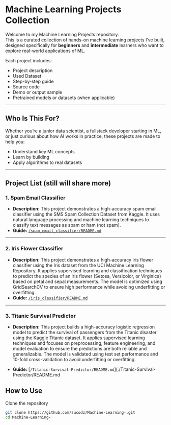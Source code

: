 # Machine Learning Projects Collection

Welcome to my Machine Learning Projects repository.  
This is a curated collection of hands-on machine learning projects I’ve built, designed specifically for **beginners** and **intermediate** learners who want to explore real-world applications of ML.

Each project includes:
- Project description
- Used Dataset
- Step-by-step guide
- Source code
- Demo or output sample
- Pretrained models or datasets (when applicable)

---

## Who Is This For?

Whether you’re a junior data scientist, a fullstack developer starting in ML, or just curious about how AI works in practice, these projects are made to help you:
- Understand key ML concepts
- Learn by building
- Apply algorithms to real datasets

---

## Project List (still will share more)

### 1. Spam Email Classifier  
- **Description:** This project demonstrates a high-accuracy spam email classifier using the SMS Spam Collection Dataset from Kaggle. It uses natural language processing and machine learning techniques to classify text messages as spam or ham (not spam).
- **Guide:** [`/spam_email_classifier/README.md`](./spam_email_classifier/README.md)  

---
### 2. Iris Flower Classifier
- **Description:** This project demonstrates a high-accuracy iris flower classifier using the Iris dataset from the UCI Machine Learning Repository. It applies supervised learning and classification techniques to predict the species of an iris flower (Setosa, Versicolor, or Virginica) based on petal and sepal measurements. The model is optimized using GridSearchCV to ensure high performance while avoiding underfitting or overfitting.
- **Guide:** [`/iris_classifier/README.md`](./iris_classifier/README.md)  

---
### 3. Titanic Survival Predictor
- **Description:** This project builds a high-accuracy logistic regression model to predict the survival of passengers from the Titanic disaster using the Kaggle Titanic dataset. It applies supervised learning techniques and focuses on preprocessing, feature engineering, and model evaluation to ensure the predictions are both reliable and generalizable. The model is validated using test set performance and 10-fold cross-validation to avoid underfitting or overfitting.

- **Guide:** [`/Titanic-Survival-Predictor/README.md`](./Titanic-Survival-Predictor/README.md




## How to Use

Clone the repository  
   ```bash
   git clone https://github.com/sucodz/Machine-Learning-.git
   cd Machine-Learning-
